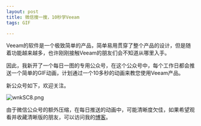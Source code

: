 ```yaml
---
layout: post
title: 微信搜一搜，10秒学Veeam
tags: GIF

---
```


Veeam的软件是一个极致简单的产品，简单易用贯穿了整个产品的设计，但是随着功能越来越多，也许刚刚接触Veeam的朋友们会不知道从哪里入手。

因此，我新开了一个每日一图的专用公众号，在这个公众号中，每个工作日都会推送一个简单的GIF动画，计划通过一个10多秒的动画来教您使用Veeam产品。

新公众号如下，欢迎关注。

![wnkSC8.png](https://s1.ax1x.com/2020/09/07/wnkSC8.png)

由于微信公众号的额外压缩，在每日推送的动画中，可能清晰度欠佳，如果希望观看并收藏清晰版的朋友，可以访问我的[博客](https://blog.backupnext.cloud/)。